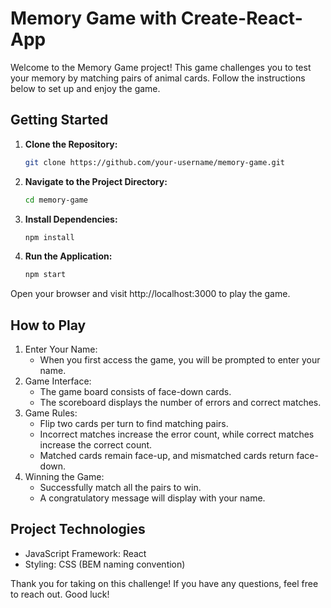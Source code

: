 # Memory Game with Create-React-App

Welcome to the Memory Game project! This game challenges you to test your memory by matching pairs of animal cards. Follow the instructions below to set up and enjoy the game.

## Getting Started

1. **Clone the Repository:**
   ```bash
   git clone https://github.com/your-username/memory-game.git

2. **Navigate to the Project Directory:**
   ```bash
   cd memory-game

3. **Install Dependencies:**
   ```bash
   npm install

4. **Run the Application:**
   ```bash
   npm start

Open your browser and visit http://localhost:3000 to play the game.


## How to Play

1. Enter Your Name:
    - When you first access the game, you will be prompted to enter your name.
2. Game Interface:
    - The game board consists of face-down cards.
    - The scoreboard displays the number of errors and correct matches.
3. Game Rules:
    - Flip two cards per turn to find matching pairs.
    - Incorrect matches increase the error count, while correct matches increase    the correct count.
    - Matched cards remain face-up, and mismatched cards return face-down.
4. Winning the Game:
    - Successfully match all the pairs to win.
    - A congratulatory message will display with your name.

## Project Technologies
- JavaScript Framework: React
- Styling: CSS (BEM naming convention)

Thank you for taking on this challenge! If you have any questions, feel free to reach out. Good luck!
